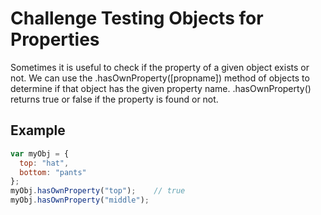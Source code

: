 # Challenge Testing Objects for Properties

Sometimes it is useful to check if the property of a given object exists or not. We can use the .hasOwnProperty([propname]) method of objects to determine if that object has the given property name. .hasOwnProperty() returns true or false if the property is found or not.

## Example

```javascript
var myObj = {
  top: "hat",
  bottom: "pants"
};
myObj.hasOwnProperty("top");    // true
myObj.hasOwnProperty("middle");
```
